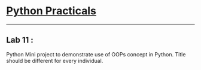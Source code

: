 # [Python Practicals](../../../)

---

## Lab 11 : 

Python Mini project to demonstrate use of OOPs concept in Python. Title should be different for every individual.


